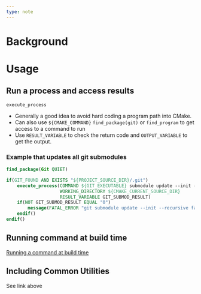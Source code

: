 ```yaml
---
type: note
---
```

# Background

# Usage
## Run a process and access results
`execute_process`
- Generally a good idea to avoid hard coding a program path into CMake.
- Can also use `${CMAKE_COMMAND}` `find_package(git)` or `find_program` to get access to a command to run
- Use `RESULT_VARIABLE` to check the return code and `OUTPUT_VARIABLE` to get the output. 

### Example that updates all git submodules
```cmake
find_package(Git QUIET)

if(GIT_FOUND AND EXISTS "${PROJECT_SOURCE_DIR}/.git")
    execute_process(COMMAND ${GIT_EXECUTABLE} submodule update --init --recursive
                    WORKING_DIRECTORY ${CMAKE_CURRENT_SOURCE_DIR}
                    RESULT_VARIABLE GIT_SUBMOD_RESULT)
    if(NOT GIT_SUBMOD_RESULT EQUAL "0")
        message(FATAL_ERROR "git submodule update --init --recursive failed with ${GIT_SUBMOD_RESULT}, please checkout submodules")
    endif()
endif()
```
## Running command at build time
[Running a command at build time](https://cliutils.gitlab.io/modern-cmake/chapters/basics/programs.html)
## Including Common Utilities
See link above